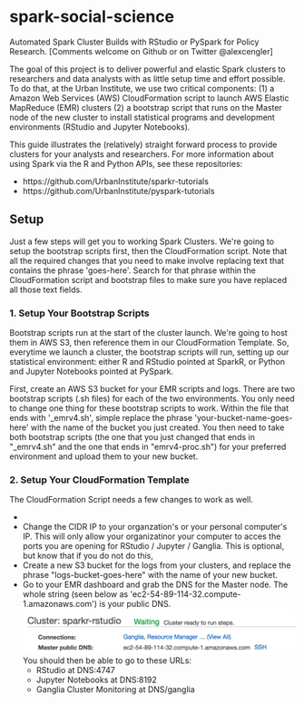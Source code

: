 # spark-social-science
Automated Spark Cluster Builds with RStudio or PySpark for Policy Research.
[Comments welcome on Github or on Twitter @alexcengler]

The goal of this project is to deliver powerful and elastic Spark clusters to researchers and data analysts with as little setup time and effort possible. To do that, at the Urban Institute, we use two critical components: (1) a Amazon Web Services (AWS) CloudFormation script to launch AWS Elastic MapReduce (EMR) clusters (2) a bootstrap script that runs on the Master node of the new cluster to install statistical programs and development environments (RStudio and Jupyter Notebooks). 

This guide illustrates the (relatively) straight forward process to provide clusters for your analysts and researchers. For more information about using Spark via the R and Python APIs, see these repositories:

<ul>
	<li>https://github.com/UrbanInstitute/sparkr-tutorials</li>
	<li>https://github.com/UrbanInstitute/pyspark-tutorials</li>
</ul>

## Setup 

Just a few steps will get you to working Spark Clusters. We're going to setup the bootstrap scripts first, then the CloudFormation script. Note that all the required changes that you need to make involve replacing text that contains the phrase 'goes-here'. Search for that phrase within the CloudFormation script and bootstrap files to make sure you have replaced all those text fields.

### 1. Setup Your Bootstrap Scripts

Bootstrap scripts run at the start of the cluster launch. We're going to host them in AWS S3, then reference them in our CloudFormation Template. So, everytime we launch a cluster, the bootstrap scripts will run, setting up our statistical environment: either R and RStudio pointed at SparkR, or Python and Jupyter Notebooks pointed at PySpark.

First, create an AWS S3 bucket for your EMR scripts and logs. There are two bootstrap scripts (.sh files) for each of the two environments. You only need to change one thing for these bootstrap scripts to work. Within the file that ends with '_emrv4.sh', simple replace the phrase 'your-bucket-name-goes-here' with the name of the bucket you just created. You then need to take both bootstrap scripts (the one that you just changed that ends in "_emrv4.sh" and the one that ends in "emrv4-proc.sh") for your preferred environment and upload them to your new bucket.

### 2. Setup Your CloudFormation Template

The CloudFormation Script needs a few changes to work as well.


<ul>
	<li></li>
	<li>Change the CIDR IP to your organzation's or your personal computer's IP. This will only allow your organizatinor your computer to acces the ports you are opening for RStudio / Jupyter / Ganglia. This is optional, but know that if you do not do this, <style color="red">anyone can access your cluster at these ports.</style></li>
	<li>Create a new S3 bucket for the logs from your clusters, and replace the phrase "logs-bucket-goes-here" with the name of your new bucket.</li>
	<li>Go to your EMR dashboard and grab the DNS for the Master node. The whole string (seen below as 'ec2-54-89-114-32.compute-1.amazonaws.com') is your public DNS. <img src="./cluster-dns.png">
		<br>You should then be able to go to these URLs:
		<ul> 
			<li>RStudio at DNS:4747</li>
			<li>Jupyter Notebooks at DNS:8192</li>
			<li>Ganglia Cluster Monitoring at DNS/ganglia </li>
		</ul>
	</li>

</ul>





